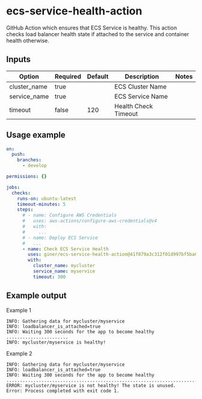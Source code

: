# ecs-service-health-action
GitHub Action which ensures that ECS Service is healthy. This action checks load balancer health state if attached to the service and container health otherwise.

## Inputs

| Option       | Required | Default | Description          | Notes |
|--------------|----------|---------|----------------------|-------|
| cluster_name | true     |         | ECS Cluster Name     |       |
| service_name | true     |         | ECS Service Name     |       |
| timeout      | false    | 120     | Health Check Timeout |       |

## Usage example

```yaml
on:
  push:
    branches:
      - develop

permissions: {}

jobs:
  checks:
    runs-on: ubuntu-latest
    timeout-minutes: 5
    steps:
      # - name: Configure AWS Credentials
      #   uses: aws-actions/configure-aws-credentials@v4
      #   with:
      #     ...
      # - name: Deploy ECS Service
      #   ...
      - name: Check ECS Service Health
        uses: giner/ecs-service-health-action@41f879a3c312f01d997bf5ba6ca3765fc6021b10  # v1.0.0
        with:
          cluster_name: mycluster
          service_name: myservice
          timeout: 300
```

## Example output

Example 1

    INFO: Gathering data for mycluster/myservice
    INFO: loadbalancer_is_attached=true
    INFO: Waiting 300 seconds for the app to become healthy
    .......................
    INFO: mycluster/myservice is healthy!

Example 2

    INFO: Gathering data for mycluster/myservice
    INFO: loadbalancer_is_attached=true
    INFO: Waiting 300 seconds for the app to become healthy
    ..........................................................................
    ERROR: mycluster/myservice is not healthy! The state is unused.
    Error: Process completed with exit code 1.
